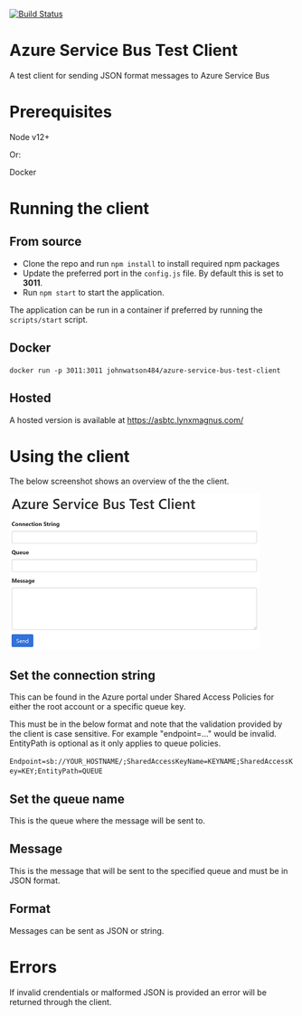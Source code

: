 [![Build Status](https://johnwatson484.visualstudio.com/John%20D%20Watson/_apis/build/status/johnwatson484.azure-service-bus-test-client?branchName=master)](https://johnwatson484.visualstudio.com/John%20D%20Watson/_build/latest?definitionId=24&branchName=master)

# Azure Service Bus Test Client
A test client for sending JSON format messages to Azure Service Bus

# Prerequisites
Node v12+  

Or:  

Docker

# Running the client
## From source
- Clone the repo and run `npm install` to install required npm packages
- Update the preferred port in the `config.js` file.  By default this is set to **3011**.
- Run `npm start` to start the application.

The application can be run in a container if preferred by running the `scripts/start` script.

## Docker
`docker run -p 3011:3011 johnwatson484/azure-service-bus-test-client`

## Hosted
A hosted version is available at https://asbtc.lynxmagnus.com/

# Using the client
The below screenshot shows an overview of the the client.

![Client Screenshot](/docs/screenshot.png "Client Screenshot")

## Set the connection string
This can be found in the Azure portal under Shared Access Policies for either the root account or a specific queue key.

This must be in the below format and note that the validation provided by the client is case sensitive.  For example "endpoint=..." would be invalid.  EntityPath is optional as it only applies to queue policies.

`Endpoint=sb://YOUR_HOSTNAME/;SharedAccessKeyName=KEYNAME;SharedAccessKey=KEY;EntityPath=QUEUE`

## Set the queue name
This is the queue where the message will be sent to.

## Message
This is the message that will be sent to the specified queue and must be in JSON format.

## Format
Messages can be sent as JSON or string.

# Errors
If invalid crendentials or malformed JSON is provided an error will be returned through the client.
